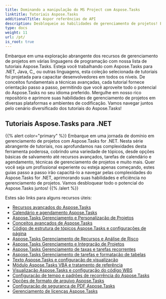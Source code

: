 ```yaml
---
title: Dominando a manipulação do MS Project com Aspose.Tasks
linktitle: Tutoriais Aspose.Tasks
additionalTitle: Aspor referências de API
description: Desbloqueie as habilidades de gerenciamento de projetos! Explore os tutoriais do Aspose.Tasks para .NET, Java, C++ e muito mais. Eleve suas habilidades em vários idiomas sem esforço.
type: docs
weight: 11
url: /pt/
is_root: true
---
```


Embarque em uma exploração abrangente dos recursos de gerenciamento de projetos em várias linguagens de programação com nossa lista de tutoriais Aspose.Tasks. Esteja você trabalhando com Aspose.Tasks para .NET, Java, C,, ou outras linguagens, esta coleção selecionada de tutoriais foi projetada para capacitar desenvolvedores em todos os níveis. De conceitos fundamentais a técnicas avançadas, cada tutorial fornece orientação passo a passo, permitindo que você aproveite todo o potencial do Aspose.Tasks no seu idioma preferido. Mergulhe em nosso rico repositório e aprimore suas habilidades de gerenciamento de projetos em diversas plataformas e ambientes de codificação. Vamos navegar juntos pelo cenário diversificado dos tutoriais do Aspose.Tasks!

## Tutoriais Aspose.Tasks para .NET
{{% alert color="primary" %}}
Embarque em uma jornada de domínio em gerenciamento de projetos com Aspose.Tasks for .NET. Nesta série abrangente de tutoriais, nos aprofundamos nas complexidades desta ferramenta poderosa, cobrindo uma variedade de tópicos, desde opções básicas de salvamento até recursos avançados, tarefas de calendário e agendamento, técnicas de gerenciamento de projetos e muito mais. Quer você seja um profissional experiente ou esteja apenas começando, estes guias passo a passo irão capacitá-lo a navegar pelas complexidades do Aspose.Tasks for .NET, aprimorando suas habilidades e eficiência no gerenciamento de projetos. Vamos desbloquear todo o potencial do Aspose.Tasks juntos!
{{% /alert %}}

Estes são links para alguns recursos úteis:
 
- [Recursos avançados do Aspose.Tasks](./net/advanced-features/)
- [Calendário e agendamento Aspose.Tasks](./net/calendar-scheduling/)
- [Aspose.Tasks Gerenciamento e Personalização de Projetos](./net/tasks-project-management/)
- [Conceitos avançados de Aspose.Tasks](./net/advanced-concepts/)
- [Código de estrutura de tópicos Aspose.Tasks e configurações de página](./net/outline-code-page-settings/)
- [Aspose.Tasks Gerenciamento de Recursos e Análise de Risco](./net/resource-risk-analysis/)
- [Aspose.Tasks Gerenciamento e Integração de Projetos](./net/project-management-integration/)
- [Aspose.Tasks Gerenciamento de taxas e tarefas recorrentes](./net/rate-recurring-tasks/)
- [Aspose.Tasks Gerenciamento de tarefas e formatação de tabelas](./net/task-table-management/)
- [Texto Aspose.Tasks e configuração de visualização](./net/text-view-configuration/)
- [Módulo Aspose.Tasks VBA e tratamento de referência](./net/vba-module-reference/)
- [Visualização Aspose.Tasks e configuração do código WBS](./net/view-wbs-code-configuration/)
- [Configuração de tempo e padrões de recorrência do Aspose.Tasks](./net/time-recurrence-configuration/)
- [Opções de formato de arquivo Aspose.Tasks](./net/file-format-options/)
- [Configuração de segurança de PDF Aspose.Tasks](./net/pdf-security-configuration/)
- [Gerenciamento de licenças Aspose.Tasks](./net/license-management/)

